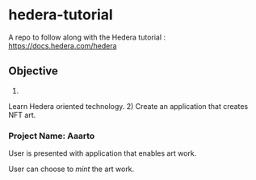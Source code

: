 # hedera-tutorial
A repo to follow along with the Hedera tutorial : https://docs.hedera.com/hedera


## Objective

1)
Learn Hedera oriented technology.
2)
Create an application that creates NFT art.

### Project Name: Aaarto

User is presented with application that enables art work.

User can choose to <em>mint</em> the art work.